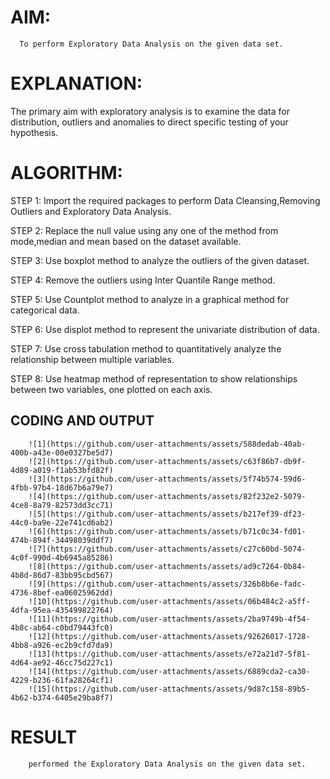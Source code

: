 
# AIM:
      To perform Exploratory Data Analysis on the given data set.
      
# EXPLANATION:
  The primary aim with exploratory analysis is to examine the data for distribution, outliers and anomalies to direct specific testing of your hypothesis.
  
# ALGORITHM:
STEP 1: Import the required packages to perform Data Cleansing,Removing Outliers and Exploratory Data Analysis.

STEP 2: Replace the null value using any one of the method from mode,median and mean based on the dataset available.

STEP 3: Use boxplot method to analyze the outliers of the given dataset.

STEP 4: Remove the outliers using Inter Quantile Range method.

STEP 5: Use Countplot method to analyze in a graphical method for categorical data.

STEP 6: Use displot method to represent the univariate distribution of data.

STEP 7: Use cross tabulation method to quantitatively analyze the relationship between multiple variables.

STEP 8: Use heatmap method of representation to show relationships between two variables, one plotted on each axis.

## CODING AND OUTPUT
        ![1](https://github.com/user-attachments/assets/588dedab-40ab-400b-a43e-00e0327be5d7)
        ![2](https://github.com/user-attachments/assets/c63f86b7-db9f-4d89-a019-f1ab53bfd82f)
        ![3](https://github.com/user-attachments/assets/5f74b574-59d6-4fbb-97b4-18d67b6a79e7)
        ![4](https://github.com/user-attachments/assets/82f232e2-5079-4ce8-8a79-82573dd3cc71)
        ![5](https://github.com/user-attachments/assets/b217ef39-df23-44c0-ba9e-22e741cd6ab2)
        ![6](https://github.com/user-attachments/assets/b71c0c34-fd01-474b-894f-34498039ddf7)
        ![7](https://github.com/user-attachments/assets/c27c60bd-5074-4c0f-990d-4b6945a85286)
        ![8](https://github.com/user-attachments/assets/ad9c7264-0b84-4b8d-86d7-83bb95cbd567)
        ![9](https://github.com/user-attachments/assets/326b8b6e-fadc-4736-8bef-ea06025962dd)
        ![10](https://github.com/user-attachments/assets/06b484c2-a5ff-4dfa-95ea-435499822764)
        ![11](https://github.com/user-attachments/assets/2ba9749b-4f54-4b8c-ab64-c0bd79443fc0)
        ![12](https://github.com/user-attachments/assets/92626017-1728-4bb8-a926-ec2b9cfd7da9)
        ![13](https://github.com/user-attachments/assets/e72a21d7-5f81-4d64-ae92-46cc75d227c1)
        ![14](https://github.com/user-attachments/assets/6889cda2-ca30-4229-b236-61fa28264cf1)
        ![15](https://github.com/user-attachments/assets/9d87c158-89b5-4b62-b374-6405e29ba8f7)

# RESULT
        performed the Exploratory Data Analysis on the given data set.
